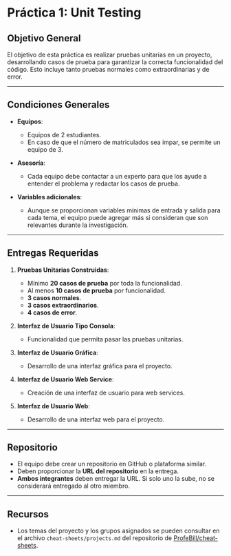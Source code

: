 # Práctica 1: Unit Testing

## Objetivo General

El objetivo de esta práctica es realizar pruebas unitarias en un proyecto, desarrollando casos de prueba para garantizar la correcta funcionalidad del código. Esto incluye tanto pruebas normales como extraordinarias y de error.

---

## Condiciones Generales

- **Equipos**: 
  - Equipos de 2 estudiantes.
  - En caso de que el número de matriculados sea impar, se permite un equipo de 3.
  
- **Asesoría**:
  - Cada equipo debe contactar a un experto para que los ayude a entender el problema y redactar los casos de prueba.

- **Variables adicionales**:
  - Aunque se proporcionan variables mínimas de entrada y salida para cada tema, el equipo puede agregar más si consideran que son relevantes durante la investigación.

---

## Entregas Requeridas

1. **Pruebas Unitarias Construidas**:
   - Mínimo **20 casos de prueba** por toda la funcionalidad.
   - Al menos **10 casos de prueba** por funcionalidad.
   - **3 casos normales**.
   - **3 casos extraordinarios**.
   - **4 casos de error**.

2. **Interfaz de Usuario Tipo Consola**:
   - Funcionalidad que permita pasar las pruebas unitarias.

3. **Interfaz de Usuario Gráfica**:
   - Desarrollo de una interfaz gráfica para el proyecto.

4. **Interfaz de Usuario Web Service**:
   - Creación de una interfaz de usuario para web services.

5. **Interfaz de Usuario Web**:
   - Desarrollo de una interfaz web para el proyecto.

---

## Repositorio

- El equipo debe crear un repositorio en GitHub o plataforma similar.
- Deben proporcionar la **URL del repositorio** en la entrega.
- **Ambos integrantes** deben entregar la URL. Si solo uno la sube, no se considerará entregado al otro miembro.

---

## Recursos

- Los temas del proyecto y los grupos asignados se pueden consultar en el archivo `cheat-sheets/projects.md` del repositorio de [ProfeBill/cheat-sheets](https://github.com/ProfeBill/cheat-sheets).
